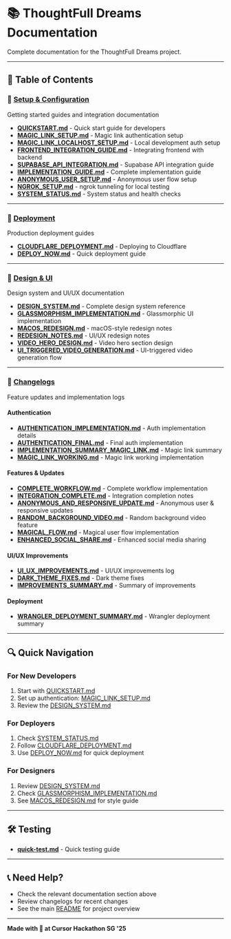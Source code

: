 # 📚 ThoughtFull Dreams Documentation

Complete documentation for the ThoughtFull Dreams project.

---

## 📖 Table of Contents

### 🚀 [Setup & Configuration](./setup/)
Getting started guides and integration documentation

- **[QUICKSTART.md](./setup/QUICKSTART.md)** - Quick start guide for developers
- **[MAGIC_LINK_SETUP.md](./setup/MAGIC_LINK_SETUP.md)** - Magic link authentication setup
- **[MAGIC_LINK_LOCALHOST_SETUP.md](./setup/MAGIC_LINK_LOCALHOST_SETUP.md)** - Local development auth setup
- **[FRONTEND_INTEGRATION_GUIDE.md](./setup/FRONTEND_INTEGRATION_GUIDE.md)** - Integrating frontend with backend
- **[SUPABASE_API_INTEGRATION.md](./setup/SUPABASE_API_INTEGRATION.md)** - Supabase API integration guide
- **[IMPLEMENTATION_GUIDE.md](./setup/IMPLEMENTATION_GUIDE.md)** - Complete implementation guide
- **[ANONYMOUS_USER_SETUP.md](./setup/ANONYMOUS_USER_SETUP.md)** - Anonymous user flow setup
- **[NGROK_SETUP.md](./setup/NGROK_SETUP.md)** - ngrok tunneling for local testing
- **[SYSTEM_STATUS.md](./setup/SYSTEM_STATUS.md)** - System status and health checks

---

### 🚢 [Deployment](./deployment/)
Production deployment guides

- **[CLOUDFLARE_DEPLOYMENT.md](./deployment/CLOUDFLARE_DEPLOYMENT.md)** - Deploying to Cloudflare
- **[DEPLOY_NOW.md](./deployment/DEPLOY_NOW.md)** - Quick deployment guide

---

### 🎨 [Design & UI](./design/)
Design system and UI/UX documentation

- **[DESIGN_SYSTEM.md](./design/DESIGN_SYSTEM.md)** - Complete design system reference
- **[GLASSMORPHISM_IMPLEMENTATION.md](./design/GLASSMORPHISM_IMPLEMENTATION.md)** - Glassmorphic UI implementation
- **[MACOS_REDESIGN.md](./design/MACOS_REDESIGN.md)** - macOS-style redesign notes
- **[REDESIGN_NOTES.md](./design/REDESIGN_NOTES.md)** - UI/UX redesign notes
- **[VIDEO_HERO_DESIGN.md](./design/VIDEO_HERO_DESIGN.md)** - Video hero section design
- **[UI_TRIGGERED_VIDEO_GENERATION.md](./design/UI_TRIGGERED_VIDEO_GENERATION.md)** - UI-triggered video generation flow

---

### 📝 [Changelogs](./changelogs/)
Feature updates and implementation logs

#### Authentication
- **[AUTHENTICATION_IMPLEMENTATION.md](./changelogs/AUTHENTICATION_IMPLEMENTATION.md)** - Auth implementation details
- **[AUTHENTICATION_FINAL.md](./changelogs/AUTHENTICATION_FINAL.md)** - Final auth implementation
- **[IMPLEMENTATION_SUMMARY_MAGIC_LINK.md](./changelogs/IMPLEMENTATION_SUMMARY_MAGIC_LINK.md)** - Magic link summary
- **[MAGIC_LINK_WORKING.md](./changelogs/MAGIC_LINK_WORKING.md)** - Magic link working implementation

#### Features & Updates
- **[COMPLETE_WORKFLOW.md](./changelogs/COMPLETE_WORKFLOW.md)** - Complete workflow implementation
- **[INTEGRATION_COMPLETE.md](./changelogs/INTEGRATION_COMPLETE.md)** - Integration completion notes
- **[ANONYMOUS_AND_RESPONSIVE_UPDATE.md](./changelogs/ANONYMOUS_AND_RESPONSIVE_UPDATE.md)** - Anonymous user & responsive updates
- **[RANDOM_BACKGROUND_VIDEO.md](./changelogs/RANDOM_BACKGROUND_VIDEO.md)** - Random background video feature
- **[MAGICAL_FLOW.md](./changelogs/MAGICAL_FLOW.md)** - Magical user flow implementation
- **[ENHANCED_SOCIAL_SHARE.md](./changelogs/ENHANCED_SOCIAL_SHARE.md)** - Enhanced social media sharing

#### UI/UX Improvements
- **[UI_UX_IMPROVEMENTS.md](./changelogs/UI_UX_IMPROVEMENTS.md)** - UI/UX improvements log
- **[DARK_THEME_FIXES.md](./changelogs/DARK_THEME_FIXES.md)** - Dark theme fixes
- **[IMPROVEMENTS_SUMMARY.md](./changelogs/IMPROVEMENTS_SUMMARY.md)** - Summary of improvements

#### Deployment
- **[WRANGLER_DEPLOYMENT_SUMMARY.md](./changelogs/WRANGLER_DEPLOYMENT_SUMMARY.md)** - Wrangler deployment summary

---

## 🔍 Quick Navigation

### For New Developers
1. Start with [QUICKSTART.md](./setup/QUICKSTART.md)
2. Set up authentication: [MAGIC_LINK_SETUP.md](./setup/MAGIC_LINK_SETUP.md)
3. Review the [DESIGN_SYSTEM.md](./design/DESIGN_SYSTEM.md)

### For Deployers
1. Check [SYSTEM_STATUS.md](./setup/SYSTEM_STATUS.md)
2. Follow [CLOUDFLARE_DEPLOYMENT.md](./deployment/CLOUDFLARE_DEPLOYMENT.md)
3. Use [DEPLOY_NOW.md](./deployment/DEPLOY_NOW.md) for quick deployment

### For Designers
1. Review [DESIGN_SYSTEM.md](./design/DESIGN_SYSTEM.md)
2. Check [GLASSMORPHISM_IMPLEMENTATION.md](./design/GLASSMORPHISM_IMPLEMENTATION.md)
3. See [MACOS_REDESIGN.md](./design/MACOS_REDESIGN.md) for style guide

---

## 🛠️ Testing

- **[quick-test.md](./quick-test.md)** - Quick testing guide

---

## 📞 Need Help?

- Check the relevant documentation section above
- Review changelogs for recent changes
- See the main [README](../README.md) for project overview

---

**Made with 💜 at Cursor Hackathon SG '25**

